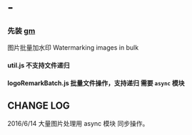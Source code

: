 # -

### 先装 [gm](https://github.com/aheckmann/gm)

图片批量加水印  Watermarking images in bulk

#### util.js 不支持文件递归

#### logoRemarkBatch.js  批量文件操作，支持递归 需要 `async` 模块


## CHANGE LOG

2016/6/14  大量图片处理用 async 模块 同步操作。
